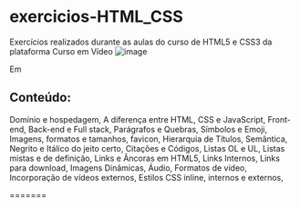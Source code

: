 # exercicios-HTML_CSS
Exercícios realizados durante as aulas do curso de HTML5 e CSS3 da plataforma Curso em Vídeo
![image](https://user-images.githubusercontent.com/88253809/155230104-debe6b75-14b7-4ffb-b02c-0c87026f13cc.png)

Em
## Conteúdo:
Domínio e hospedagem, 
A diferença entre HTML, CSS e JavaScript, 
Front-end, Back-end e Full stack, 
Parágrafos e Quebras, 
Símbolos e Emoji, 
Imagens, formatos e tamanhos, 
favicon, 
Hierarquia de Títulos, 
Semântica, 
Negrito e Itálico do jeito certo, 
Citações e Códigos, 
Listas OL e UL, 
Listas mistas e de definição, 
Links e Âncoras em HTML5, 
Links Internos, 
Links para download, 
Imagens Dinâmicas, 
Áudio, 
Formatos de vídeo, 
Incorporação de vídeos externos, 
Estilos CSS inline, internos e externos, 

=======

